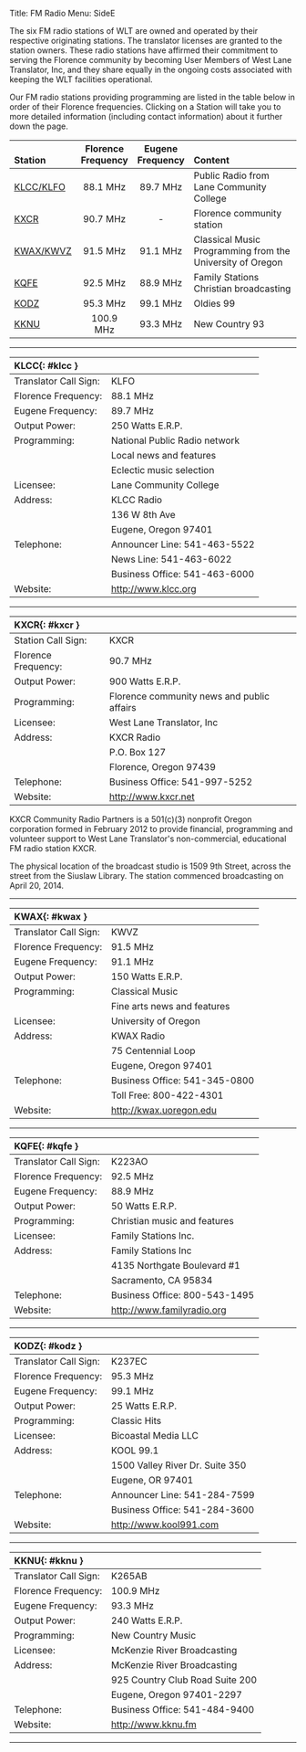 Title: FM Radio
Menu: SideE

The six FM radio stations of WLT are owned and operated by their
respective originating stations. The translator licenses are granted to
the station owners. These radio stations have affirmed their commitment
to serving the Florence community by becoming User Members of West Lane
Translator, Inc, and they share equally in the ongoing costs associated
with keeping the WLT facilities operational.

Our FM radio stations providing programming are listed in the
table below in order of their Florence frequencies.  Clicking on a
Station will take you to more detailed information (including contact
information) about it further down the page.

| <br>Station | Florence<br>Frequency | Eugene<br>Frequency | <br>Content |
| :---------- | :-------------------: | :-----------------: | :---------- |
| [KLCC/KLFO]({filename}FM.md#klcc) | 88.1 MHz  | 89.7 MHz | Public Radio from Lane Community College                  |
| [KXCR]({filename}FM.md#kxcr)      | 90.7 MHz  | -        | Florence community station                                |
| [KWAX/KWVZ]({filename}FM.md#kwax) | 91.5 MHz  | 91.1 MHz | Classical Music Programming from the University of Oregon |
| [KQFE]({filename}FM.md#kqfe)      | 92.5 MHz  | 88.9 MHz | Family Stations Christian broadcasting                    |
| [KODZ]({filename}FM.md#kodz)      | 95.3 MHz  | 99.1 MHz | Oldies 99                                                 |
| [KKNU]({filename}FM.md#kknu)      | 100.9 MHz | 93.3 MHz | New Country 93                                            |

-------

| **KLCC**{: #klcc }    |                               |
| :-------              | -                             |
| Translator Call Sign: | KLFO                          |
| Florence Frequency:   | 88.1 MHz                      |
| Eugene Frequency:     | 89.7 MHz                      |
| Output Power:         | 250 Watts E.R.P.              |
| Programming:          | National Public Radio network |
|                       | Local news and features       |
|                       | Eclectic music selection      |
| Licensee:             | Lane Community College        |
| Address:              | KLCC Radio                    |
|                       | 136 W 8th Ave                 |
|                       | Eugene, Oregon 97401          |
| Telephone:            | Announcer Line: 541-463-5522  |
|                       | News Line: 541-463-6022       |
|                       | Business Office: 541-463-6000 |
| Website:              | <http://www.klcc.org>         |

-------

| **KXCR**{: #kxcr }  |                                            |
| :-------            | -                                          |
| Station Call Sign:  | KXCR                                       |
| Florence Frequency: | 90.7 MHz                                   |
| Output Power:       | 900 Watts E.R.P.                           |
| Programming:        | Florence community news and public affairs |
| Licensee:           | West Lane Translator, Inc                  |
| Address:            | KXCR Radio                                 |
|                     | P.O. Box 127                               |
|                     | Florence, Oregon 97439                     |
| Telephone:          | Business Office: 541-997-5252              |
| Website:            | <http://www.kxcr.net>                      |

KXCR Community Radio Partners is a 501(c)(3) nonprofit Oregon corporation
formed in February 2012 to provide financial, programming and volunteer
support to West Lane Translator's non-commercial, educational FM radio station
KXCR.

The physical location of the broadcast studio is 1509 9th Street, across the
street from the Siuslaw Library. The station commenced broadcasting on April
20, 2014.

-------

| **KWAX**{: #kwax }    |                               |
| :-------              | -                             |
| Translator Call Sign: | KWVZ                          |
| Florence Frequency:   | 91.5 MHz                      |
| Eugene Frequency:     | 91.1 MHz                      |
| Output Power:         | 150 Watts E.R.P.              |
| Programming:          | Classical Music               |
|                       | Fine arts news and features   |
| Licensee:             | University of Oregon          |
| Address:              | KWAX Radio                    |
|                       | 75 Centennial Loop            |
|                       | Eugene, Oregon 97401          |
| Telephone:            | Business Office: 541-345-0800 |
|                       | Toll Free: 800-422-4301       |
| Website:              | <http://kwax.uoregon.edu>     |

-------

| **KQFE**{: #kqfe }    |                               |
| :-------              | -                             |
| Translator Call Sign: | K223AO                        |
| Florence Frequency:   | 92.5 MHz                      |
| Eugene Frequency:     | 88.9 MHz                      |
| Output Power:         | 50 Watts E.R.P.               |
| Programming:          | Christian music and features  |
| Licensee:             | Family Stations Inc.          |
| Address:              | Family Stations Inc           |
|                       | 4135 Northgate Boulevard #1   |
|                       | Sacramento, CA 95834          |
| Telephone:            | Business Office: 800-543-1495 |
| Website:              | <http://www.familyradio.org>  |

-------

| **KODZ**{: #kodz }    |                                 |
| :-------              | -                               |
| Translator Call Sign: | K237EC                          |
| Florence Frequency:   | 95.3 MHz                        |
| Eugene Frequency:     | 99.1 MHz                        |
| Output Power:         | 25 Watts E.R.P.                 |
| Programming:          | Classic Hits                    |
| Licensee:             | Bicoastal Media LLC             |
| Address:              | KOOL 99.1                       |
|                       | 1500 Valley River Dr. Suite 350 |
|                       | Eugene, OR 97401                |
| Telephone:            | Announcer Line: 541-284-7599    |
|                       | Business Office: 541-284-3600   |
| Website:              | <http://www.kool991.com>        |

-------

| **KKNU**{: #kknu }    |                                 |
| :-------              | -                               |
| Translator Call Sign: | K265AB                          |
| Florence Frequency:   | 100.9 MHz                       |
| Eugene Frequency:     | 93.3 MHz                        |
| Output Power:         | 240 Watts E.R.P.                |
| Programming:          | New Country Music               |
| Licensee:             | McKenzie River Broadcasting     |
| Address:              | McKenzie River Broadcasting     |
|                       | 925 Country Club Road Suite 200 |
|                       | Eugene, Oregon 97401-2297       |
| Telephone:            | Business Office: 541-484-9400   |
| Website:              | <http://www.kknu.fm>            |

-------
